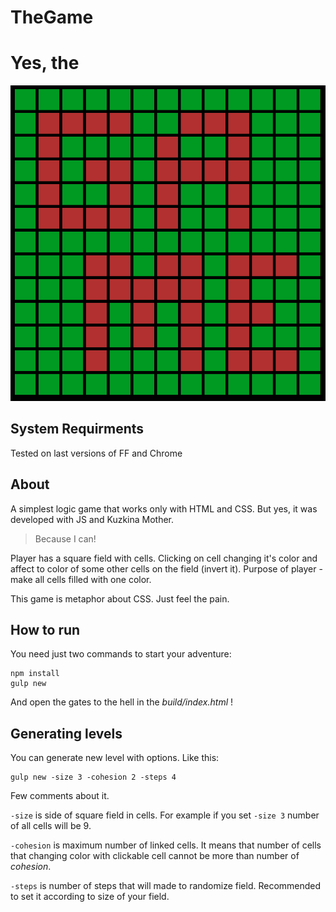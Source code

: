 # TheGame
# Yes, the

![Game-image](https://raw.githubusercontent.com/akondratsky/TheGame/master/img.png)

## System Requirments

Tested on last versions of FF and Chrome

## About

A simplest logic game that works only with HTML and CSS. But yes, it was developed with JS and Kuzkina Mother.

> Because I can!

Player has a square field with cells. Clicking on cell changing it's color and affect to color of some other cells on the field (invert it). Purpose of player - make all cells filled with one color.

This game is metaphor about CSS. Just feel the pain.

## How to run

You need just two commands to start your adventure:
```
npm install
gulp new
```
And open the gates to the hell in the *build/index.html* !

## Generating levels

You can generate new level with options. Like this:
```
gulp new -size 3 -cohesion 2 -steps 4
```
Few comments about it.

```-size``` is side of square field in cells. For example if you set ```-size 3``` number of all cells will be 9.

```-cohesion``` is maximum number of linked cells. It means that number of cells that changing color with clickable cell cannot be more than number of _cohesion_.

```-steps``` is number of steps that will made to randomize field. Recommended to set it according to size of your field.
